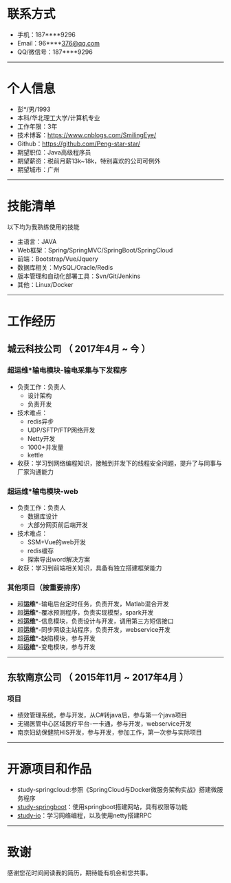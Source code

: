 
# 联系方式

- 手机：187****9296
- Email：96****376@qq.com
- QQ/微信号：187****9296

---

# 个人信息

 - 彭*/男/1993
 - 本科/华北理工大学/计算机专业
 - 工作年限：3年
 - 技术博客：https://www.cnblogs.com/SmilingEye/
 - Github：https://github.com/Peng-star-star/
 - 期望职位：Java高级程序员
 - 期望薪资：税前月薪13k~18k，特别喜欢的公司可例外
 - 期望城市：广州

---

# 技能清单

以下均为我熟练使用的技能

- 主语言：JAVA
- Web框架：Spring/SpringMVC/SpringBoot/SpringCloud
- 前端：Bootstrap/Vue/Jquery
- 数据库相关：MySQL/Oracle/Redis
- 版本管理和自动化部署工具：Svn/Git/Jenkins
- 其他：Linux/Docker

---

# 工作经历

## 城云科技公司 （ 2017年4月 ~ 今 ）

### 超**运维***输电模块-输电采集与下发程序
 - 负责工作：负责人
     + 设计架构
     + 负责开发
 - 技术难点：
     + redis异步
     + UDP/SFTP/FTP网络开发
     + Netty开发
     + 1000+并发量
     + kettle
 - 收获：学习到网络编程知识，接触到并发下的线程安全问题，提升了与同事与厂家沟通能力

### 超**运维***输电模块-web
 - 负责工作：负责人
     + 数据库设计
     + 大部分网页前后端开发
 - 技术难点：
     + SSM+Vue的web开发
     + redis缓存
     + 探索导出word解决方案
 - 收获：学习到前端相关知识，具备有独立搭建框架能力

### 其他项目（按重要排序）

- 超**运维***-输电后台定时任务，负责开发，Matlab混合开发
- 超**运维***-覆冰预测程序，负责实现模型，spark开发
- 超**运维***-信息模块，负责设计与开发，调用第三方短信接口
- 超**运维***-同步网级主站程序，负责开发，webservice开发
- 超**运维***-缺陷模块，参与开发
- 超**运维***-变电模块，参与开发

---

## 东软南京公司 （ 2015年11月 ~ 2017年4月 ）

### 项目

 - 绩效管理系统，参与开发，从C#转java后，参与第一个java项目
 - 无锡医管中心区域医疗平台-一卡通，参与开发，webservice开发
 - 南京妇幼保健院HIS开发，参与开发，参加工作，第一次参与实际项目

---

# 开源项目和作品

 - study-springcloud:参照《SpringCloud与Docker微服务架构实战》搭建微服务程序
 - [study-springboot](https://github.com/Peng-star-star/study)：使用springboot搭建网站，具有权限等功能
 - [study-io](https://github.com/Peng-star-star/studyIO)：学习网络编程，以及使用netty搭建RPC

---

# 致谢
感谢您花时间阅读我的简历，期待能有机会和您共事。
